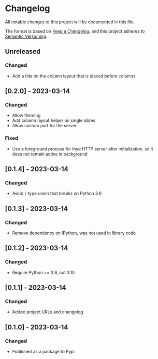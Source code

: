 # Changelog

All notable changes to this project will be documented in this file.

The format is based on [Keep a Changelog](https://keepachangelog.com/en/1.0.0/),
and this project adheres to [Semantic Versioning](https://semver.org/spec/v2.0.0.html).

## Unreleased

### Changed

- Add a title on the column layout that is placed before columns
## [0.2.0] - 2023-03-14

### Changed

- Allow theming
- Add column layout helper on single slides
- Allow custom port for the server
### Fixed
- Use a foreground process for thye HTTP server after initialization, so it does not remain active in background
## [0.1.4] - 2023-03-14

### Changed

- Avoid `|` type union that breaks on Python 3.9

## [0.1.3] - 2023-03-14

### Changed

- Remove dependency on IPython, was not used in library code

## [0.1.2] - 2023-03-14

### Changed

- Require Python >= 3.9, not 3.10

## [0.1.1] - 2023-03-14

### Changed

- Added project URLs and changelog

## [0.1.0] - 2023-03-14

### Changed

- Published as a package to Pypi

